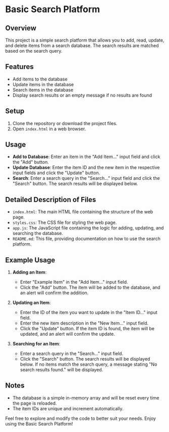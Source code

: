 # Basic Search Platform

## Overview
This project is a simple search platform that allows you to add, read, update, and delete items from a search database. The search results are matched based on the search query.

## Features
- Add items to the database
- Update items in the database
- Search items in the database
- Display search results or an empty message if no results are found

## Setup
1. Clone the repository or download the project files.
2. Open `index.html` in a web browser.

## Usage
- **Add to Database**: Enter an item in the "Add Item..." input field and click the "Add" button.
- **Update Database**: Enter the item ID and the new item in the respective input fields and click the "Update" button.
- **Search**: Enter a search query in the "Search..." input field and click the "Search" button. The search results will be displayed below.

## Detailed Description of Files
- `index.html`: The main HTML file containing the structure of the web page.
- `styles.css`: The CSS file for styling the web page.
- `app.js`: The JavaScript file containing the logic for adding, updating, and searching the database.
- `README.md`: This file, providing documentation on how to use the search platform.

## Example Usage
1. **Adding an Item**:
   - Enter "Example Item" in the "Add Item..." input field.
   - Click the "Add" button. The item will be added to the database, and an alert will confirm the addition.

2. **Updating an Item**:
   - Enter the ID of the item you want to update in the "Item ID..." input field.
   - Enter the new item description in the "New Item..." input field.
   - Click the "Update" button. If the item ID is found, the item will be updated, and an alert will confirm the update.

3. **Searching for an Item**:
   - Enter a search query in the "Search..." input field.
   - Click the "Search" button. The search results will be displayed below. If no items match the search query, a message stating "No search results found." will be displayed.

## Notes
- The database is a simple in-memory array and will be reset every time the page is reloaded.
- The item IDs are unique and increment automatically.

Feel free to explore and modify the code to better suit your needs. Enjoy using the Basic Search Platform!
